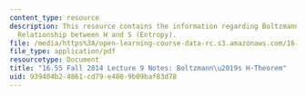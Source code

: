 ```yaml
---
content_type: resource
description: This resource contains the information regarding Boltzmann's H-Theorem.
  Relationship between H and S (Entropy).
file: /media/https%3A/open-learning-course-data-rc.s3.amazonaws.com/16-55-ionized-gases-fall-2014/939404b24861cd79e4809b09baf83d78_MIT16_55F14_Lecture9.pdf
file_type: application/pdf
resourcetype: Document
title: "16.55 Fall 2014 Lecture 9 Notes: Boltzmann\u2019s H-Theorem"
uid: 939404b2-4861-cd79-e480-9b09baf83d78
---
```

